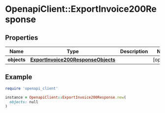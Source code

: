 # OpenapiClient::ExportInvoice200Response

## Properties

| Name | Type | Description | Notes |
| ---- | ---- | ----------- | ----- |
| **objects** | [**ExportInvoice200ResponseObjects**](ExportInvoice200ResponseObjects.md) |  | [optional] |

## Example

```ruby
require 'openapi_client'

instance = OpenapiClient::ExportInvoice200Response.new(
  objects: null
)
```

